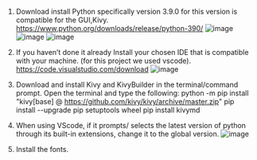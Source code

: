 1. Download install Python specifically version 3.9.0 for this version is compatible for the GUI,Kivy. https://www.python.org/downloads/release/python-390/
![image](https://github.com/kristinjuwel/twitter-query-app/assets/145471931/a1fd15c7-293e-4bee-bbc7-9fd1215363ff)
![image](https://github.com/kristinjuwel/twitter-query-app/assets/145471931/a8c92d20-64e5-4f40-b298-d35592c8f573)
![image](https://github.com/kristinjuwel/twitter-query-app/assets/145471931/d0abc3c2-92c4-48dc-b4c3-c0a7d4bef5ab)

2. If you haven’t done it already Install your chosen IDE that is compatible with your machine. (for this project we used vscode). https://code.visualstudio.com/download
![image](https://github.com/kristinjuwel/twitter-query-app/assets/145471931/5e2eaa65-3b61-4134-a5cf-90bcc7c48dee)

3. Download and install Kivy and KivyBuilder in the terminal/command prompt. Open the terminal and type the following:
     python -m pip install "kivy[base] @ https://github.com/kivy/kivy/archive/master.zip"
     pip install --upgrade pip setuptools wheel
     pip install kivymd

4. When using VScode, if it prompts/ selects the latest version of python through its built-in extensions, change it to the global version.
![image](https://github.com/kristinjuwel/twitter-query-app/assets/145471931/be62788c-1b63-4872-a5ed-cd375ea9f058)

5. Install the fonts.


 
